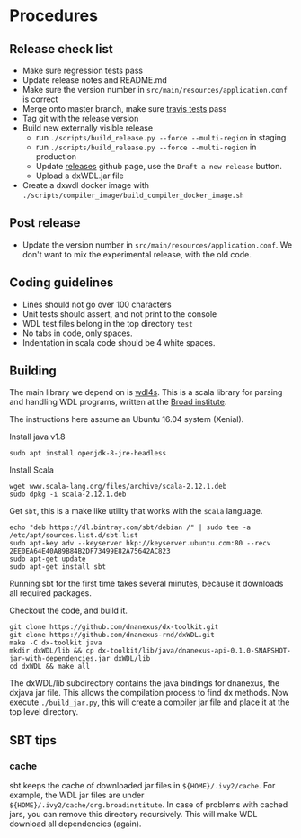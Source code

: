 # Procedures

## Release check list
- Make sure regression tests pass
- Update release notes and README.md
- Make sure the version number in `src/main/resources/application.conf` is correct
- Merge onto master branch, make sure [travis tests](https://travis-ci.org/dnanexus/dxWDL) pass
- Tag git with the release version
- Build new externally visible release
  * run `./scripts/build_release.py --force --multi-region` in staging
  * run `./scripts/build_release.py --force --multi-region` in production
  * Update [releases](https://github.com/dnanexus-rnd/dxWDL/releases) github page,
  use the `Draft a new release` button.
  * Upload a dxWDL.jar file
- Create a dxwdl docker image with `./scripts/compiler_image/build_compiler_docker_image.sh`

## Post release
- Update the version number in `src/main/resources/application.conf`. We don't want
to mix the experimental release, with the old code.


## Coding guidelines

- Lines should not go over 100 characters
- Unit tests should assert, and not print to the console
- WDL test files belong in the top directory `test`
- No tabs in code, only spaces.
- Indentation in scala code should be 4 white spaces.

## Building

The main library we depend on is
[wdl4s](http://broadinstitute.github.io/wdl4s/latest/wdl4s/index.html). This
is a scala library for parsing and handling WDL programs, written at
the [Broad institute](https://www.broadinstitute.org).

The instructions here assume an Ubuntu 16.04 system (Xenial).

Install java v1.8
```
sudo apt install openjdk-8-jre-headless
```

Install Scala
```
wget www.scala-lang.org/files/archive/scala-2.12.1.deb
sudo dpkg -i scala-2.12.1.deb
```

Get ```sbt```, this is a make like utility that works with the ```scala``` language.
```
echo "deb https://dl.bintray.com/sbt/debian /" | sudo tee -a /etc/apt/sources.list.d/sbt.list
sudo apt-key adv --keyserver hkp://keyserver.ubuntu.com:80 --recv 2EE0EA64E40A89B84B2DF73499E82A75642AC823
sudo apt-get update
sudo apt-get install sbt
```

Running sbt for the first time takes several minutes, because it
downloads all required packages.

Checkout the code, and build it.
```
git clone https://github.com/dnanexus/dx-toolkit.git
git clone https://github.com/dnanexus-rnd/dxWDL.git
make -C dx-toolkit java
mkdir dxWDL/lib && cp dx-toolkit/lib/java/dnanexus-api-0.1.0-SNAPSHOT-jar-with-dependencies.jar dxWDL/lib
cd dxWDL && make all
```

The dxWDL/lib subdirectory contains the java bindings for dnanexus,
the dxjava jar file. This allows the compilation process to find dx
methods. Now execute `./build_jar.py`, this will create a compiler jar
file and place it at the top level directory.

## SBT tips

### cache

sbt keeps the cache of downloaded jar files in
```${HOME}/.ivy2/cache```. For example, the WDL jar files are under
```${HOME}/.ivy2/cache/org.broadinstitute```. In case of problems with
cached jars, you can remove this directory recursively. This will make
WDL download all dependencies (again).

